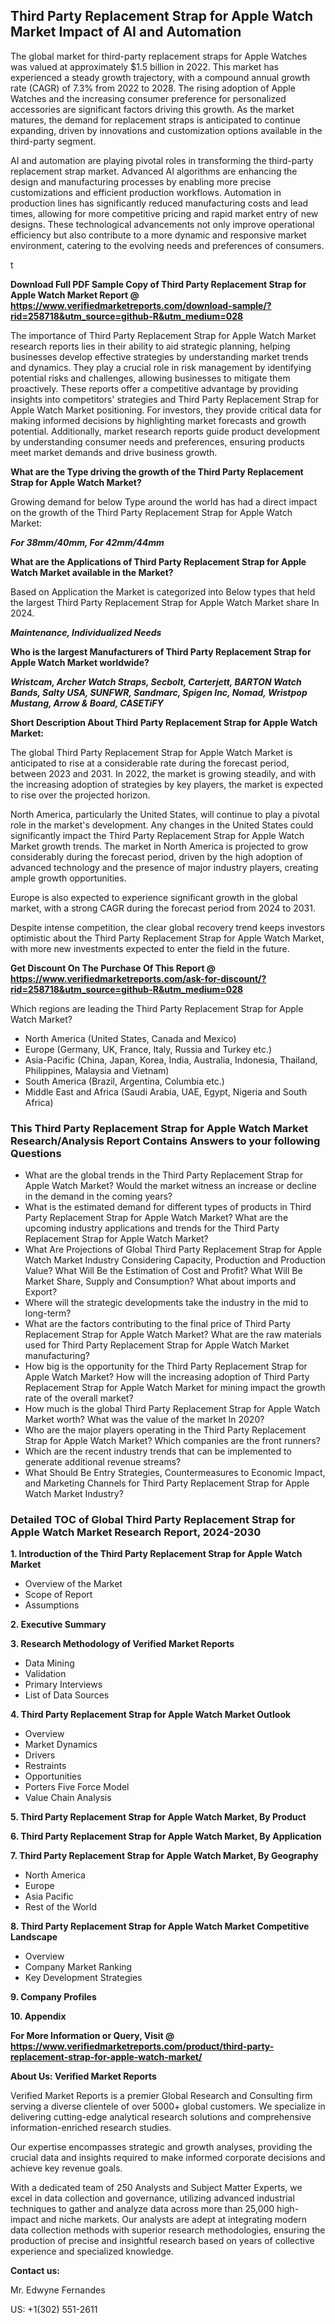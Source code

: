 <h2>Third Party Replacement Strap for Apple Watch Market Impact of AI and Automation</h2><p>The global market for third-party replacement straps for Apple Watches was valued at approximately $1.5 billion in 2022. This market has experienced a steady growth trajectory, with a compound annual growth rate (CAGR) of 7.3% from 2022 to 2028. The rising adoption of Apple Watches and the increasing consumer preference for personalized accessories are significant factors driving this growth. As the market matures, the demand for replacement straps is anticipated to continue expanding, driven by innovations and customization options available in the third-party segment.</p><p>AI and automation are playing pivotal roles in transforming the third-party replacement strap market. Advanced AI algorithms are enhancing the design and manufacturing processes by enabling more precise customizations and efficient production workflows. Automation in production lines has significantly reduced manufacturing costs and lead times, allowing for more competitive pricing and rapid market entry of new designs. These technological advancements not only improve operational efficiency but also contribute to a more dynamic and responsive market environment, catering to the evolving needs and preferences of consumers.</p>t</p><p id="" class=""><strong>Download Full PDF Sample Copy of Third Party Replacement Strap for Apple Watch Market Report @ <a href="https://www.verifiedmarketreports.com/download-sample/?rid=258718&utm_source=github-R&utm_medium=028" target="_blank">https://www.verifiedmarketreports.com/download-sample/?rid=258718&utm_source=github-R&utm_medium=028</a></strong></p><p>The importance of&nbsp;Third Party Replacement Strap for Apple Watch Market research reports lies in their ability to aid strategic planning, helping businesses develop effective strategies by understanding market trends and dynamics. They play a crucial role in risk management by identifying potential risks and challenges, allowing businesses to mitigate them proactively. These reports offer a competitive advantage by providing insights into competitors' strategies and Third Party Replacement Strap for Apple Watch Market positioning. For investors, they provide critical data for making informed decisions by highlighting market forecasts and growth potential. Additionally, market research reports guide product development by understanding consumer needs and preferences, ensuring products meet market demands and drive business growth.</p><p><strong>What are the&nbsp;Type driving the growth of the Third Party Replacement Strap for Apple Watch Market?</strong></p><p id="" class="">Growing demand for below Type around the world has had a direct impact on the growth of the Third Party Replacement Strap for Apple Watch Market:</p><em><strong>For 38mm/40mm, For 42mm/44mm</strong></em></p><strong>What are the&nbsp;Applications&nbsp;of Third Party Replacement Strap for Apple Watch Market available in the Market?</strong></p><p id="" class="">Based on Application the Market is categorized into Below types that held the largest Third Party Replacement Strap for Apple Watch Market share In 2024.</p><em><strong>Maintenance, Individualized Needs</strong></em></p><strong>Who is the largest Manufacturers of Third Party Replacement Strap for Apple Watch Market worldwide?</strong></p><p><em><strong>Wristcam, Archer Watch Straps, Secbolt, Carterjett, BARTON Watch Bands, Salty USA, SUNFWR, Sandmarc, Spigen Inc, Nomad, Wristpop Mustang, Arrow & Board, CASETiFY</strong></em></p><p id="" class=""><strong>Short Description About Third Party Replacement Strap for Apple Watch Market:</strong></p><p>The global Third Party Replacement Strap for Apple Watch Market is anticipated to rise at a considerable rate during the forecast period, between 2023 and 2031. In 2022, the market is growing steadily, and with the increasing adoption of strategies by key players, the market is expected to rise over the projected horizon.</p><p>North America, particularly the United States, will continue to play a pivotal role in the market's development. Any changes in the United States could significantly impact the Third Party Replacement Strap for Apple Watch Market growth trends. The market in North America is projected to grow considerably during the forecast period, driven by the high adoption of advanced technology and the presence of major industry players, creating ample growth opportunities.</p><p>Europe is also expected to experience significant growth in the global market, with a strong CAGR during the forecast period from 2024 to 2031.</p><p>Despite intense competition, the clear global recovery trend keeps investors optimistic about the Third Party Replacement Strap for Apple Watch Market, with more new investments expected to enter the field in the future.</p><p id="" class=""><strong>Get Discount On The Purchase Of This Report @ <a href="https://www.verifiedmarketreports.com/ask-for-discount/?rid=258718&utm_source=github-R&utm_medium=028" target="_blank">https://www.verifiedmarketreports.com/ask-for-discount/?rid=258718&utm_source=github-R&utm_medium=028</a></strong></p>Which regions are leading the Third Party Replacement Strap for Apple Watch Market?</p><ul><li>North America (United States, Canada and Mexico)</li><li>Europe (Germany, UK, France, Italy, Russia and Turkey etc.)</li><li>Asia-Pacific (China, Japan, Korea, India, Australia, Indonesia, Thailand, Philippines, Malaysia and Vietnam)</li><li>South America (Brazil, Argentina, Columbia etc.)</li><li>Middle East and Africa (Saudi Arabia, UAE, Egypt, Nigeria and South Africa)</li></ul><h3 id="" class="">This Third Party Replacement Strap for Apple Watch Market Research/Analysis Report Contains Answers to your following Questions</h3><ul><li>What are the global trends in the Third Party Replacement Strap for Apple Watch Market? Would the market witness an increase or decline in the demand in the coming years?</li><li>What is the estimated demand for different types of products in Third Party Replacement Strap for Apple Watch Market? What are the upcoming industry applications and trends for the Third Party Replacement Strap for Apple Watch Market?</li><li>What Are Projections of Global Third Party Replacement Strap for Apple Watch Market Industry Considering Capacity, Production and Production Value? What Will Be the Estimation of Cost and Profit? What Will Be Market Share, Supply and Consumption? What about imports and Export?</li><li>Where will the strategic developments take the industry in the mid to long-term?</li><li>What are the factors contributing to the final price of Third Party Replacement Strap for Apple Watch Market? What are the raw materials used for Third Party Replacement Strap for Apple Watch Market manufacturing?</li><li>How big is the opportunity for the Third Party Replacement Strap for Apple Watch Market? How will the increasing adoption of Third Party Replacement Strap for Apple Watch Market for mining impact the growth rate of the overall market?</li><li>How much is the global Third Party Replacement Strap for Apple Watch Market worth? What was the value of the market In 2020?</li><li>Who are the major players operating in the Third Party Replacement Strap for Apple Watch Market? Which companies are the front runners?</li><li>Which are the recent industry trends that can be implemented to generate additional revenue streams?</li><li>What Should Be Entry Strategies, Countermeasures to Economic Impact, and Marketing Channels for Third Party Replacement Strap for Apple Watch Market Industry?</li></ul><h3 id="" class="">Detailed TOC of Global Third Party Replacement Strap for Apple Watch Market Research Report, 2024-2030</h3><p id="" class=""><strong>1. Introduction of the Third Party Replacement Strap for Apple Watch Market</strong></p><ul><li>Overview of the Market</li><li>Scope of Report</li><li>Assumptions</li></ul><p id="" class=""><strong>2. Executive Summary</strong></p><p id="" class=""><strong>3. Research Methodology of Verified Market Reports</strong></p><ul><li>Data Mining</li><li>Validation</li><li>Primary Interviews</li><li>List of Data Sources</li></ul><p id="" class=""><strong>4. Third Party Replacement Strap for Apple Watch Market Outlook</strong></p><ul><li>Overview</li><li>Market Dynamics</li><li>Drivers</li><li>Restraints</li><li>Opportunities</li><li>Porters Five Force Model</li><li>Value Chain Analysis</li></ul><p id="" class=""><strong>5. Third Party Replacement Strap for Apple Watch Market, By Product</strong></p><p id="" class=""><strong>6. Third Party Replacement Strap for Apple Watch Market, By Application</strong></p><p id="" class=""><strong>7. Third Party Replacement Strap for Apple Watch Market, By Geography</strong></p><ul><li>North America</li><li>Europe</li><li>Asia Pacific</li><li>Rest of the World</li></ul><p id="" class=""><strong>8. Third Party Replacement Strap for Apple Watch Market Competitive Landscape</strong></p><ul><li>Overview</li><li>Company Market Ranking</li><li>Key Development Strategies</li></ul><p id="" class=""><strong>9. Company Profiles</strong></p><p id="" class=""><strong>10. Appendix</strong></p><p id="" class=""><strong>For More Information or Query, Visit @ <a href="https://www.verifiedmarketreports.com/product/third-party-replacement-strap-for-apple-watch-market/" target="_blank">https://www.verifiedmarketreports.com/product/third-party-replacement-strap-for-apple-watch-market/</a></strong></p><p id="" class=""><strong>About Us: Verified Market Reports</strong></p><p id="" class="">Verified Market Reports is a premier Global Research and Consulting firm serving a diverse clientele of over 5000+ global customers. We specialize in delivering cutting-edge analytical research solutions and comprehensive information-enriched research studies.</p><p id="" class="">Our expertise encompasses strategic and growth analyses, providing the crucial data and insights required to make informed corporate decisions and achieve key revenue goals.</p><p id="" class="">With a dedicated team of 250 Analysts and Subject Matter Experts, we excel in data collection and governance, utilizing advanced industrial techniques to gather and analyze data across more than 25,000 high-impact and niche markets. Our analysts are adept at integrating modern data collection methods with superior research methodologies, ensuring the production of precise and insightful research based on years of collective experience and specialized knowledge.</p><p id="" class=""><strong>Contact us:</strong></p><p id="" class="">Mr. Edwyne Fernandes</p><p id="" class="">US: +1(302) 551-2611</p>